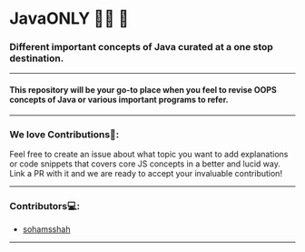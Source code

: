 # JavaONLY 👨‍💻 🙏
### Different important concepts of Java curated at a one stop destination.
----
#### This repository will be your go-to place when you feel to revise OOPS concepts of Java or various important programs to refer.
---
### __We love Contributions💖__:
Feel free to create an issue about what topic you want to add explanations or code snippets that covers core JS concepts in a better and lucid way. Link a PR with it and we are ready to accept your invaluable contribution!

---
### Contributors💻:
* [sohamsshah](https://github.com/sohamsshah)
---
